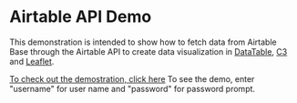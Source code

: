 # Airtable API Demo
This demonstration is intended to show how to fetch data from Airtable Base through the Airtable API to create data visualization in <a href="https://datatables.net/examples/index" target="_blank">DataTable</a>, <a href="https://c3js.org/" target="_blank">C3</a> and <a href="https://leafletjs.com/" target="_blank">Leaflet</a>.

[To check out the demostration, click here](http://bernardsys.pythonanywhere.com)
To see the demo, enter "username" for user name and "password" for password prompt.
